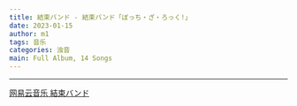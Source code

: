 ```yaml
---
title: 結束バンド - 結束バンド「ぼっち・ざ・ろっく!」
date: 2023-01-15
author: m1
tags: 音乐
categories: 浊音
main: Full Album, 14 Songs
---
```

<link rel="stylesheet" href="/css/APlayer.min.css">
<div id="aplayer"></div>
<script src="/js/APlayer.min.js"></script>
<script>
    const ap = new APlayer({
    container: document.getElementById('aplayer'),
    lrcType: 3,
    loop: 'none',
    audio: [
        {
        name: '青春コンプレックス (青春症候群)',
        artist: '結束バンド',
        url: '01 青春コンプレックス.m4a',
        cover: 'Cover.jpg',
        lrc: '01 青春コンプレックス.lrc',
        },
        {
        name: 'ひとりぼっち東京 (孤独东京)',
        artist: '結束バンド',
        url: '02 ひとりぼっち東京.m4a',
        cover: 'Cover.jpg',
        lrc: '02 ひとりぼっち東京.lrc',
        },
        {
        name: 'Distortion!!',
        artist: '結束バンド',
        url: '03 Distortion!!.m4a',
        cover: 'Cover.jpg',
        lrc: '03 Distortion!!.lrc',
        },
        {
        name: 'ひみつ基地 (秘密基地)',
        artist: '結束バンド',
        url: '04 ひみつ基地.m4a',
        cover: 'Cover.jpg',
        lrc: '04 ひみつ基地.lrc',
        },
        {
        name: 'ギターと孤独と蒼い惑星 (吉他与孤独与蓝色星球)',
        artist: '結束バンド',
        url: '05 ギターと孤独と蒼い惑星.m4a',
        cover: 'Cover.jpg',
        lrc: '05 ギターと孤独と蒼い惑星.lrc',
        },
        {
        name: 'ラブソングが歌えない (不会唱情歌)',
        artist: '結束バンド',
        url: '06 ラブソングが歌えない.m4a',
        cover: 'Cover.jpg',
        lrc: '06 ラブソングが歌えない.lrc',
        },
        {
        name: 'あのバンド (那个乐队)',
        artist: '結束バンド',
        url: '07 あのバンド.m4a',
        cover: 'Cover.jpg',
        lrc: '07 あのバンド.lrc',
        },
        {
        name: 'カラカラ (卡拉卡拉)',
        artist: '結束バンド',
        url: '08 カラカラ.m4a',
        cover: 'Cover.jpg',
        lrc: '08 カラカラ.lrc',
        },
        {
        name: '小さな海 (小小的海)',
        artist: '結束バンド',
        url: '09 小さな海.m4a',
        cover: 'Cover.jpg',
        lrc: '09 小さな海.lrc',
        },
        {
        name: 'なにが悪い (有什么不好)',
        artist: '結束バンド',
        url: '10 なにが悪い.m4a',
        cover: 'Cover.jpg',
        lrc: '10 なにが悪い.lrc',
        },
        {
        name: '忘れてやらない (绝不会忘记)',
        artist: '結束バンド',
        url: '11 忘れてやらない.m4a',
        cover: 'Cover.jpg',
        lrc: '11 忘れてやらない.lrc',
        },
        {
        name: '星座になれたら (若能化作星座)',
        artist: '結束バンド',
        url: '12 星座になれたら.m4a',
        cover: 'Cover.jpg',
        lrc: '12 星座になれたら.lrc',
        },
        {
        name: 'フラッシュバッカー (往日重现)',
        artist: '結束バンド',
        url: '13 フラッシュバッカー.m4a',
        cover: 'Cover.jpg',
        lrc: '13 フラッシュバッカー.lrc',
        },
        {
        name: '転がる岩、君に朝が降る (翻转岩石，晨光洒落你身)',
        artist: '結束バンド',
        url: '14 転がる岩、君に朝が降る.m4a',
        cover: 'Cover.jpg',
        lrc: '14 転がる岩、君に朝が降る.lrc',
        }
    ]
});
</script>

<script>
        function() {
        window[#aplayer] && window[#aplayer]();
        }
</script>

---

[网易云音乐 結束バンド](https://music.163.com/#/album?id=155874527)